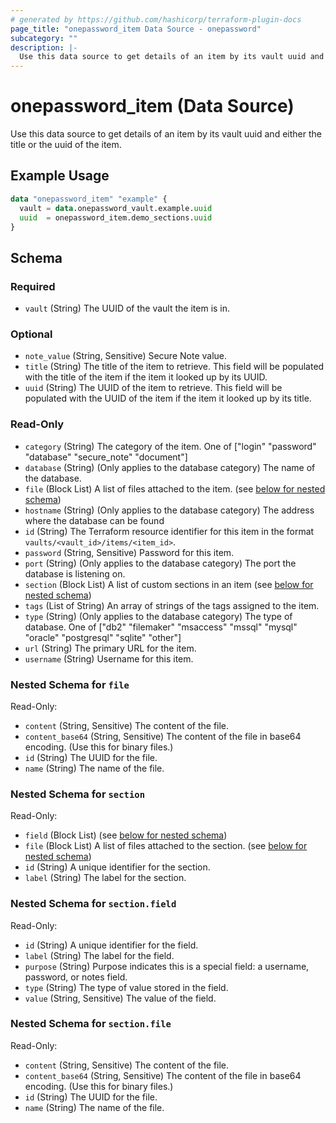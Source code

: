 ```yaml
---
# generated by https://github.com/hashicorp/terraform-plugin-docs
page_title: "onepassword_item Data Source - onepassword"
subcategory: ""
description: |-
  Use this data source to get details of an item by its vault uuid and either the title or the uuid of the item.
---
```


# onepassword_item (Data Source)

Use this data source to get details of an item by its vault uuid and either the title or the uuid of the item.

## Example Usage

```terraform
data "onepassword_item" "example" {
  vault = data.onepassword_vault.example.uuid
  uuid  = onepassword_item.demo_sections.uuid
}
```

<!-- schema generated by tfplugindocs -->
## Schema

### Required

- `vault` (String) The UUID of the vault the item is in.

### Optional

- `note_value` (String, Sensitive) Secure Note value.
- `title` (String) The title of the item to retrieve. This field will be populated with the title of the item if the item it looked up by its UUID.
- `uuid` (String) The UUID of the item to retrieve. This field will be populated with the UUID of the item if the item it looked up by its title.

### Read-Only

- `category` (String) The category of the item. One of ["login" "password" "database" "secure_note" "document"]
- `database` (String) (Only applies to the database category) The name of the database.
- `file` (Block List) A list of files attached to the item. (see [below for nested schema](#nestedblock--file))
- `hostname` (String) (Only applies to the database category) The address where the database can be found
- `id` (String) The Terraform resource identifier for this item in the format `vaults/<vault_id>/items/<item_id>`.
- `password` (String, Sensitive) Password for this item.
- `port` (String) (Only applies to the database category) The port the database is listening on.
- `section` (Block List) A list of custom sections in an item (see [below for nested schema](#nestedblock--section))
- `tags` (List of String) An array of strings of the tags assigned to the item.
- `type` (String) (Only applies to the database category) The type of database. One of ["db2" "filemaker" "msaccess" "mssql" "mysql" "oracle" "postgresql" "sqlite" "other"]
- `url` (String) The primary URL for the item.
- `username` (String) Username for this item.

<a id="nestedblock--file"></a>
### Nested Schema for `file`

Read-Only:

- `content` (String, Sensitive) The content of the file.
- `content_base64` (String, Sensitive) The content of the file in base64 encoding. (Use this for binary files.)
- `id` (String) The UUID for the file.
- `name` (String) The name of the file.


<a id="nestedblock--section"></a>
### Nested Schema for `section`

Read-Only:

- `field` (Block List) (see [below for nested schema](#nestedblock--section--field))
- `file` (Block List) A list of files attached to the section. (see [below for nested schema](#nestedblock--section--file))
- `id` (String) A unique identifier for the section.
- `label` (String) The label for the section.

<a id="nestedblock--section--field"></a>
### Nested Schema for `section.field`

Read-Only:

- `id` (String) A unique identifier for the field.
- `label` (String) The label for the field.
- `purpose` (String) Purpose indicates this is a special field: a username, password, or notes field.
- `type` (String) The type of value stored in the field.
- `value` (String, Sensitive) The value of the field.


<a id="nestedblock--section--file"></a>
### Nested Schema for `section.file`

Read-Only:

- `content` (String, Sensitive) The content of the file.
- `content_base64` (String, Sensitive) The content of the file in base64 encoding. (Use this for binary files.)
- `id` (String) The UUID for the file.
- `name` (String) The name of the file.
